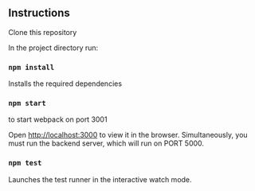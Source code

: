 ## Instructions


Clone this repository

In the project directory run:

### `npm install`

Installs the required dependencies<br>

### `npm start`

to start webpack on port 3001<br>

Open [http://localhost:3000](http://localhost:3000) to view it in the browser.
Simultaneously, you must run the backend server, which will run on PORT 5000.<br>


### `npm test`
Launches the test runner in the interactive watch mode.<br>

